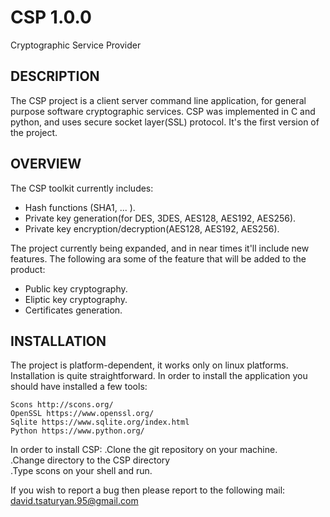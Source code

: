# CSP 1.0.0
Cryptographic Service Provider

DESCRIPTION
-----------

The CSP project is a client server command line application, for general purpose software cryptographic services. CSP was implemented in C and python, and uses secure socket layer(SSL) protocol. It's the first version of the project.

OVERVIEW
--------

The CSP toolkit currently includes:

  - Hash functions (SHA1, ... ).                                                                                                    
  - Private key generation(for DES, 3DES, AES128, AES192, AES256).                                                                    
  - Private key encryption/decryption(AES128, AES192, AES256).                                                                          

The project currently being expanded, and in near times it'll include new features. The following ara some of the feature that will be added to the product:

 -  Public key cryptography.                                                                                                          
 -  Eliptic key cryptography.                                                                                                         
 -  Certificates generation.                                                                                                            

INSTALLATION
------------

The project is platform-dependent, it works only on linux platforms. Installation is quite straightforward. In order to install the 
application you should have installed a few tools:

    Scons http://scons.org/                                                                                                           
    OpenSSL https://www.openssl.org/                                                                                                  
    Sqlite https://www.sqlite.org/index.html                                                                                          
    Python https://www.python.org/                                                                                                    

In order to install CSP:
.Clone the git repository on your machine.                                                                                           
.Change directory to the CSP directory                                                                                                
.Type scons on your shell and run.                                                                                                   

If you wish to report a bug then please report to the following mail:
david.tsaturyan.95@gmail.com
